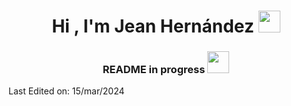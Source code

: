 <h1 align="center"><b>Hi , I'm Jean Hernández </b><img src="https://media.giphy.com/media/hvRJCLFzcasrR4ia7z/giphy.gif" width="35"></h1>

<h3 align="center">README in progress <img src="https://giphy.com/embed/WzmzomJrpmygenBsiU" width="35"></h3>

Last Edited on: 15/mar/2024
